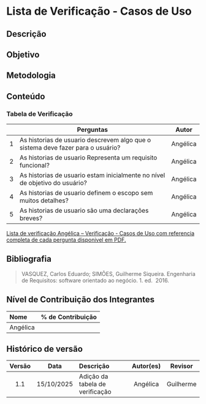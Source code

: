 # Lista de Verificação - Casos de Uso

## Descrição

## Objetivo

## Metodologia

## Conteúdo

### Tabela de Verificação
|  | Perguntas | Autor|
|---|----------|----------|
| 1 | As historias de usuario descrevem algo que o sistema deve fazer para o usuário?  |Angélica |
| 2 | As historias de usuario Representa um requisito funcional?    |Angélica |
| 3 | As historias de usuario estam inicialmente no nível de objetivo do usuário?    |Angélica |
| 4 | As historias de usuario definem o escopo sem muitos detalhes?    |Angélica |
| 5 | As historias de usuario são uma declarações breves?     |Angélica |

[Lista de verificação Angélica – Verificação - Casos de Uso com referencia completa de cada pergunta disponivel em PDF.](../../../00_assets/pdfs/verificacao/)


## Bibliografia
> VASQUEZ, Carlos Eduardo; SIMÕES, Guilherme Siqueira. Engenharia de Requisitos: software orientado ao negócio. 1. ed.  2016.

## Nível de Contribuição dos Integrantes

| Nome | % de Contribuição |
| :--- | :---------------: |
|   Angélica    |                  |

## Histórico de versão

| Versão | Data | Descrição | Autor(es) | Revisor |
| :----: | :--: | :-------- | :-------: | :-----: |
|1.1|	15/10/2025|	Adição da tabela de verificação |	Angélica	|Guilherme      | 
